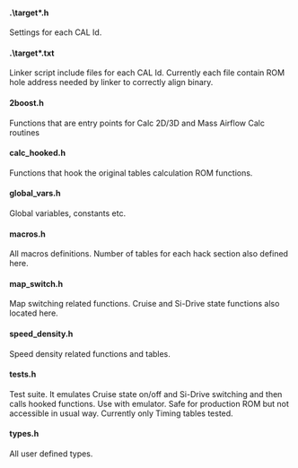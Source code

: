 #### .\target\*.h

Settings for each CAL Id.

#### .\target\*.txt

Linker script include files for each CAL Id. Currently each file contain ROM hole address needed by linker to correctly align binary.

#### 2boost.h

Functions that are entry points for Calc 2D/3D and Mass Airflow Calc routines

#### calc_hooked.h

Functions that hook the original tables calculation ROM functions.

#### global_vars.h

Global variables, constants etc.

#### macros.h

All macros definitions. Number of tables for each hack section also defined here.

#### map_switch.h

Map switching related functions. Cruise and Si-Drive state functions also located here.

#### speed_density.h

Speed density related functions and tables.

#### tests.h

Test suite. It emulates Cruise state on/off and Si-Drive switching and then calls hooked functions. Use with emulator.
Safe for production ROM but not accessible in usual way. Currently only Timing tables tested.

#### types.h

All user defined types.
